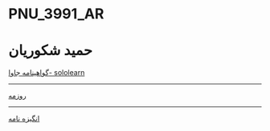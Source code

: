 # PNU_3991_AR
# حمید شکوریان
<a href="https://www.sololearn.com/Certificate/1068-20597923/jpg">گواهینامه جاوا- sololearn</a>
<hr/>
<a href="https://h-shakoorian.github.io">روزمه</a>
<hr/>
<a href="https://h-shakoorian.github.io/sop/index.html">انگیزه نامه</a>

